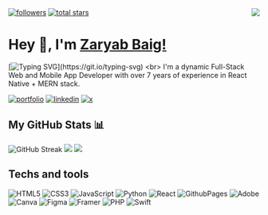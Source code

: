   <a href="https://github.com/Mirza-Zaryab?tab=followers">
        <img alt="followers" title="Follow me on Github" src="https://readme-gizmos.vercel.app/github/followers/Mirza-Zaryab?color=236ad3&labelColor=1155ba&style=flat&logo=person-add&label=follow&logoColor=white"/></a>
    <a href="https://github.com/Mirza-Zaryab?tab=repositories&sort=stargazers">
        <img alt="total stars" title="Total stars on GitHub" src="https://readme-gizmos.vercel.app/github/stars/Mirza-Zaryab?color=55960c&labelColor=488207&style=flat&logo=star"/></a>
<a href="https://visitcount.itsvg.in">
  <img align=right src="https://visitcount.itsvg.in/api?id=Mirza-Zaryab&label=Profile%20Views&color=1&icon=5&pretty=true" />
</a>
        
<h1> Hey 👋, I'm <a href="https://github.com/Mirza-Zaryab">Zaryab Baig!</a></h1>

[![Typing SVG](https://readme-typing-svg.herokuapp.com?font=Open+Sans&weight=700&size=32&duration=2500&pause=1000&color=4493F8&repeat=true&width=350&height=45&lines=Full-Stack+Web+dev;Mobile+App+dev;7%2B+years+experience.)](https://git.io/typing-svg) <br>
I'm a dynamic Full-Stack Web and Mobile App Developer with over 7 years of experience in React Native + MERN stack.

[![portfolio](https://img.shields.io/badge/my_portfolio-orange?style=for-the-badge&logo=ko-fi&logoColor=white)](https://) [![linkedin](https://img.shields.io/badge/linkedin-0A66C2?style=for-the-badge&logo=linkedin&logoColor=white)](https://www.linkedin.com/in/mirza-zaryab/) [![x](https://img.shields.io/badge/X-black?style=for-the-badge&logo=x&logoColor=white)](https://x.com/)

<div>
  <h2>My GitHub Stats 📊</h2>
  <img src="https://streak-stats.demolab.com?user=Mirza-Zaryab&theme=github_dark&hide_border=true&background=000" alt="GitHub Streak" />
  <img src="https://github-readme-stats.vercel.app/api/top-langs/?username=Mirza-Zaryab&layout=compact&show_icons=true&theme=aura&hide_border=true&bg_color=000&langs_count=8">
  <img src="https://github-readme-stats.vercel.app/api?username=Mirza-Zaryab&show_icons=true&theme=aura&hide_border=true&bg_color=000">
</div>

## Techs and tools
![HTML5](https://img.shields.io/badge/html5-%23E34F26.svg?style=for-the-badge&logo=html5&logoColor=white) ![CSS3](https://img.shields.io/badge/css3-%231572B6.svg?style=for-the-badge&logo=css3&logoColor=white) ![JavaScript](https://img.shields.io/badge/javascript-%23323330.svg?style=for-the-badge&logo=javascript&logoColor=%23F7DF1E) ![Python](https://img.shields.io/badge/python-3670A0?style=for-the-badge&logo=python&logoColor=ffdd54) ![React](https://img.shields.io/badge/React-161637?style=for-the-badge&logo=react&logoColor=00e5ff) ![GithubPages](https://img.shields.io/badge/github%20pages-121013?style=for-the-badge&logo=github&logoColor=white) ![Adobe](https://img.shields.io/badge/adobe-%23FF0000.svg?style=for-the-badge&logo=adobe&logoColor=white) ![Canva](https://img.shields.io/badge/Canva-%2300C4CC.svg?style=for-the-badge&logo=Canva&logoColor=white) ![Figma](https://img.shields.io/badge/figma-%23F24E1E.svg?style=for-the-badge&logo=figma&logoColor=white) ![Framer](https://img.shields.io/badge/Framer-black?style=for-the-badge&logo=framer&logoColor=blue) ![PHP](https://img.shields.io/badge/php-%23777BB4.svg?style=for-the-badge&logo=php&logoColor=white) ![Swift](https://img.shields.io/badge/swift-F54A2A?style=for-the-badge&logo=swift&logoColor=white) 

<!-- 
Designed by Ragib Al Asad – if it looks great, it’s all me. If not, let's blame autocorrect 😄
Follow me for more masterpieces: [GitHub](https://github.com/ragibalasad) 🔥
-->
